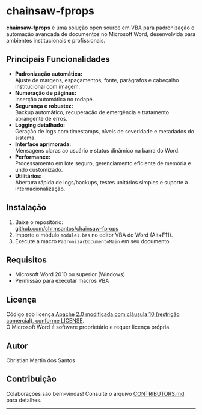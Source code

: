 # chainsaw-fprops

**chainsaw-fprops** é uma solução open source em VBA para padronização e automação avançada de documentos no Microsoft Word, desenvolvida para ambientes institucionais e profissionais.

## Principais Funcionalidades

- **Padronização automática:**  
  Ajuste de margens, espaçamentos, fonte, parágrafos e cabeçalho institucional com imagem.
- **Numeração de páginas:**  
  Inserção automática no rodapé.
- **Segurança e robustez:**  
  Backup automático, recuperação de emergência e tratamento abrangente de erros.
- **Logging detalhado:**  
  Geração de logs com timestamps, níveis de severidade e metadados do sistema.
- **Interface aprimorada:**  
  Mensagens claras ao usuário e status dinâmico na barra do Word.
- **Performance:**  
  Processamento em lote seguro, gerenciamento eficiente de memória e undo customizado.
- **Utilitários:**  
  Abertura rápida de logs/backups, testes unitários simples e suporte à internacionalização.

## Instalação

1. Baixe o repositório:  
   [github.com/chrmsantos/chainsaw-fprops](https://github.com/chrmsantos/chainsaw-fprops)
2. Importe o módulo `module1.bas` no editor VBA do Word (Alt+F11).
3. Execute a macro `PadronizarDocumentoMain` em seu documento.

## Requisitos

- Microsoft Word 2010 ou superior (Windows)
- Permissão para executar macros VBA

## Licença

Código sob licença [Apache 2.0 modificada com cláusula 10 (restrição comercial), conforme LICENSE](LICENSE).  
O Microsoft Word é software proprietário e requer licença própria.

## Autor

Christian Martin dos Santos

## Contribuição

Colaborações são bem-vindas! Consulte o arquivo [CONTRIBUTORS.md](CONTRIBUTORS.md) para detalhes.

---
